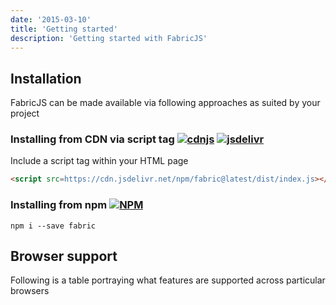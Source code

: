 ```yaml
---
date: '2015-03-10'
title: 'Getting started'
description: 'Getting started with FabricJS'
---
```


## Installation

FabricJS can be made available via following approaches as suited by your project

### Installing from CDN via script tag [![cdnjs](https://img.shields.io/cdnjs/v/fabric.js.svg)][cdnjs] [![jsdelivr](https://data.jsdelivr.com/v1/package/npm/fabric/badge)][jsdelivr]

Include a script tag within your HTML page

```html
<script src=https://cdn.jsdelivr.net/npm/fabric@latest/dist/index.js></script>
```

### Installing from npm [![NPM](https://badge.fury.io/js/fabric.svg)](http://badge.fury.io/js/fabric)

```shell
npm i --save fabric
```

## Browser support

Following is a table portraying what features are supported across particular browsers

[cdnjs]: https://cdnjs.com/libraries/fabric.js
[jsdelivr]: https://www.jsdelivr.com/package/npm/fabric
